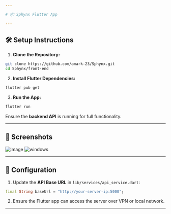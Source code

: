 ```yaml
---

# 📦 Sphynx Flutter App

---
```


## 🛠️ **Setup Instructions**

1. **Clone the Repository:**

```bash
git clone https://github.com/amark-23/Sphynx.git
cd Sphynx/front-end
```

2. **Install Flutter Dependencies:**

```bash
flutter pub get
```

3. **Run the App:**

```bash
flutter run
```

Ensure the **backend API** is running for full functionality.

---

## 📸 **Screenshots**
![image](https://github.com/user-attachments/assets/c74fb48c-73d1-45b7-9804-6a2561510a4b)
![windows](https://github.com/user-attachments/assets/17a1925d-38c7-41ec-86e5-a4bc3c8966f0)



---

## 🌟 **Configuration**

1. Update the **API Base URL** in `lib/services/api_service.dart`:

```dart
final String baseUrl = "http://your-server-ip:5000";
```

2. Ensure the Flutter app can access the server over VPN or local network.

---
